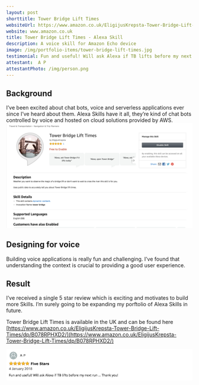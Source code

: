 ```yaml
---
layout: post
shorttitle: Tower Bridge Lift Times
websiteUrl: https://www.amazon.co.uk/EligijusKrepsta-Tower-Bridge-Lift-Times/dp/B078RPHXD2/
website: www.amazon.co.uk
title: Tower Bridge Lift Times - Alexa Skill
description: A voice skill for Amazon Echo device
image: /img/portfolio-items/tower-bridge-lift-times.jpg
testimonial: Fun and useful! Will ask Alexa if TB lifts before my next run ... Thank you!
attestant:  A P
attestantPhoto: /img/person.png
---
```


## Background

<div class="row">
  <div class="col-sm-4">
    I’ve been excited about chat bots, voice and serverless applications ever since I’ve heard about them. Alexa Skills have it all, they’re kind of chat bots controlled by voice and hosted on cloud solutions provided by AWS.
  </div>
  <div class="col-sm-8">
    <img src="/img/portfolio-items/tower-bridge-lift-times.jpg" class="img-responsive" style="max-width: 100%;">
  </div>
</div>

## Designing for voice

Building voice applications is really fun and challenging. I’ve found that understanding the context is crucial to providing a good user experience.

## Result

I’ve received a single 5 star review which is exciting and motivates to build more Skills. I’m surely going to be expanding my porftolio of Alexa Skills in future.

Tower Bridge Lift Times is available in the UK and can be found here [https://www.amazon.co.uk/EligijusKrepsta-Tower-Bridge-Lift-Times/dp/B078RPHXD2/](https://www.amazon.co.uk/EligijusKrepsta-Tower-Bridge-Lift-Times/dp/B078RPHXD2/)

<img src="/img/portfolio-items/tblt-5-star-review.png" class="img-responsive" style="max-width: 100%;">